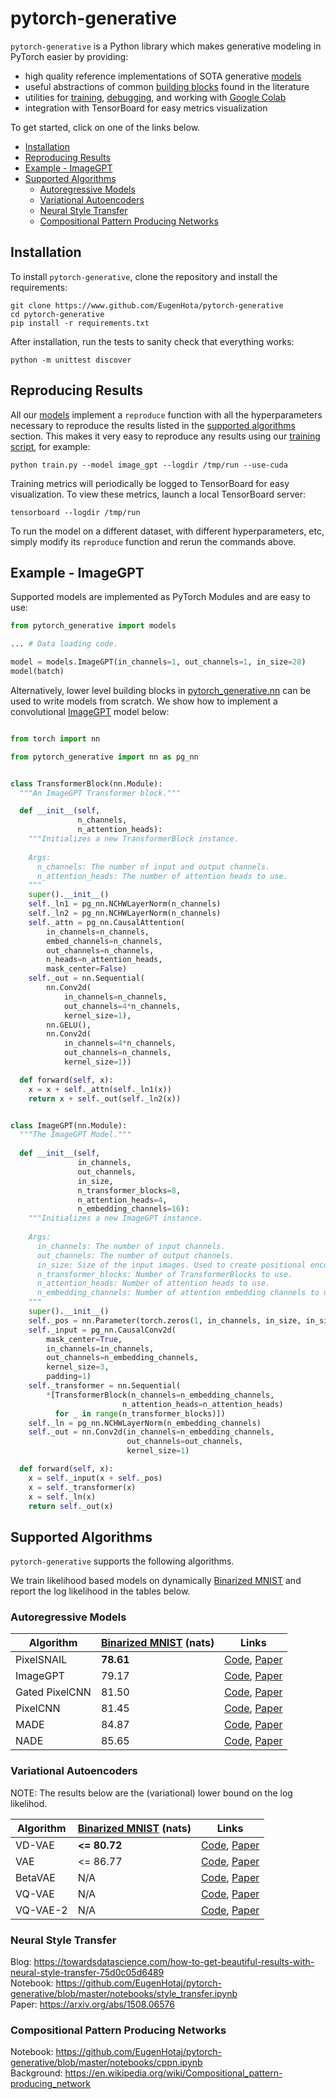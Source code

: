 # pytorch-generative

`pytorch-generative` is a Python library which makes generative modeling in PyTorch easier by providing:

* high quality reference implementations of SOTA generative [models](https://github.com/EugenHotaj/pytorch-generative/tree/master/pytorch_generative/models) 
* useful abstractions of common [building blocks](https://github.com/EugenHotaj/pytorch-generative/blob/master/pytorch_generative/nn) found in the literature
* utilities for [training](https://github.com/EugenHotaj/pytorch-generative/blob/master/pytorch_generative/trainer.py), [debugging](https://github.com/EugenHotaj/pytorch-generative/blob/master/pytorch_generative/debug.py), and working with [Google Colab](https://github.com/EugenHotaj/pytorch-generative/blob/master/pytorch_generative/colab_utils.py)
* integration with TensorBoard for easy metrics visualization

To get started, click on one of the links below.
* [Installation](#installation)
* [Reproducing Results](#reproducing-results)
* [Example - ImageGPT](#example---imagegpt)
* [Supported Algorithms](#supported-algorithms) 
  * [Autoregressive Models](#autoregressive-models)
  * [Variational Autoencoders](#variational-autoencoders)
  * [Neural Style Transfer](#neural-style-transfer)
  * [Compositional Pattern Producing Networks](compositional-pattern-producing-networks)

## Installation

To install `pytorch-generative`, clone the repository and install the requirements:

```shell
git clone https://www.github.com/EugenHota/pytorch-generative
cd pytorch-generative
pip install -r requirements.txt
```

After installation, run the tests to sanity check that everything works:

```shell
python -m unittest discover
```

## Reproducing Results

All our [models](https://github.com/EugenHotaj/pytorch-generative/tree/master/pytorch_generative/models) implement a `reproduce` function with all the hyperparameters necessary to reproduce the results listed in the [supported algorithms](#supported-algorithms) section. This makes it very easy to reproduce any results using our [training script](https://github.com/EugenHotaj/pytorch-generative/tree/master/train.py), for example:

```
python train.py --model image_gpt --logdir /tmp/run --use-cuda
```

Training metrics will periodically be logged to TensorBoard for easy visualization. To view these metrics, launch a local TensorBoard server:

```
tensorboard --logdir /tmp/run
```

To run the model on a different dataset, with different hyperparameters, etc, simply modify its `reproduce` function and rerun the commands above.

## Example - ImageGPT

Supported models are implemented as PyTorch Modules and are easy to use:

```python
from pytorch_generative import models

... # Data loading code.

model = models.ImageGPT(in_channels=1, out_channels=1, in_size=28)
model(batch)
```

Alternatively, lower level building blocks in [pytorch_generative.nn](https://github.com/EugenHotaj/pytorch-generative/blob/master/pytorch_generative/nn) can be used to write models from scratch. We show how to implement a convolutional [ImageGPT](https://openai.com/blog/image-gpt/) model below:

```python

from torch import nn

from pytorch_generative import nn as pg_nn


class TransformerBlock(nn.Module):
  """An ImageGPT Transformer block."""

  def __init__(self, 
               n_channels, 
               n_attention_heads):
    """Initializes a new TransformerBlock instance.
    
    Args:
      n_channels: The number of input and output channels.
      n_attention_heads: The number of attention heads to use.
    """
    super().__init__()
    self._ln1 = pg_nn.NCHWLayerNorm(n_channels)
    self._ln2 = pg_nn.NCHWLayerNorm(n_channels)
    self._attn = pg_nn.CausalAttention(
        in_channels=n_channels,
        embed_channels=n_channels,
        out_channels=n_channels,
        n_heads=n_attention_heads,
        mask_center=False)
    self._out = nn.Sequential(
        nn.Conv2d(
            in_channels=n_channels, 
            out_channels=4*n_channels, 
            kernel_size=1),
        nn.GELU(),
        nn.Conv2d(
            in_channels=4*n_channels, 
            out_channels=n_channels, 
            kernel_size=1))

  def forward(self, x):
    x = x + self._attn(self._ln1(x))
    return x + self._out(self._ln2(x))


class ImageGPT(nn.Module):
  """The ImageGPT Model."""
  
  def __init__(self,       
               in_channels,
               out_channels,
               in_size,
               n_transformer_blocks=8,
               n_attention_heads=4,
               n_embedding_channels=16):
    """Initializes a new ImageGPT instance.
    
    Args:
      in_channels: The number of input channels.
      out_channels: The number of output channels.
      in_size: Size of the input images. Used to create positional encodings.
      n_transformer_blocks: Number of TransformerBlocks to use.
      n_attention_heads: Number of attention heads to use.
      n_embedding_channels: Number of attention embedding channels to use.
    """
    super().__init__()
    self._pos = nn.Parameter(torch.zeros(1, in_channels, in_size, in_size))
    self._input = pg_nn.CausalConv2d(
        mask_center=True,
        in_channels=in_channels,
        out_channels=n_embedding_channels,
        kernel_size=3,
        padding=1)
    self._transformer = nn.Sequential(
        *[TransformerBlock(n_channels=n_embedding_channels,
                         n_attention_heads=n_attention_heads)
          for _ in range(n_transformer_blocks)])
    self._ln = pg_nn.NCHWLayerNorm(n_embedding_channels)
    self._out = nn.Conv2d(in_channels=n_embedding_channels,
                          out_channels=out_channels,
                          kernel_size=1)

  def forward(self, x):
    x = self._input(x + self._pos)
    x = self._transformer(x)
    x = self._ln(x)
    return self._out(x)
```

## Supported Algorithms

 `pytorch-generative` supports the following algorithms. 

We train likelihood based models on dynamically [Binarized MNIST](https://paperswithcode.com/sota/image-generation-on-binarized-mnist) and report the log likelihood in the tables below.

### Autoregressive Models

| Algorithm | [Binarized MNIST](https://paperswithcode.com/sota/image-generation-on-binarized-mnist) (nats) | Links |
| --- | ---| --- |
| PixelSNAIL | **78.61** | [Code](https://github.com/EugenHotaj/pytorch-generative/blob/master/pytorch_generative/models/pixel_snail.py), [Paper](http://proceedings.mlr.press/v80/chen18h/chen18h.pdf) |
| ImageGPT | 79.17 | [Code](https://github.com/EugenHotaj/pytorch-generative/blob/master/pytorch_generative/models/image_gpt.py), [Paper](https://cdn.openai.com/papers/Generative_Pretraining_from_Pixels_V2.pdf)|
| Gated PixelCNN | 81.50 | [Code](https://github.com/EugenHotaj/pytorch-generative/blob/master/pytorch_generative/models/gated_pixel_cnn.py), [Paper](https://arxiv.org/abs/1606.05328) |
| PixelCNN | 81.45 | [Code](https://github.com/EugenHotaj/pytorch-generative/blob/master/pytorch_generative/models/pixel_cnn.py), [Paper](https://arxiv.org/abs/1601.06759) |
| MADE | 84.87 | [Code](https://github.com/EugenHotaj/pytorch-generative/blob/master/pytorch_generative/models/made.py), [Paper](https://arxiv.org/abs/1502.03509) |
| NADE | 85.65 | [Code](https://github.com/EugenHotaj/pytorch-generative/blob/master/pytorch_generative/models/nade.py), [Paper](http://proceedings.mlr.press/v15/larochelle11a/larochelle11a.pdf) |

### Variational Autoencoders


NOTE: The results below are the (variational) lower bound on the log likelihod. 

| Algorithm | [Binarized MNIST](https://paperswithcode.com/sota/image-generation-on-binarized-mnist) (nats) | Links |
| --- | ---| --- |
| VD-VAE | **<= 80.72** | [Code](https://github.com/EugenHotaj/pytorch-generative/blob/master/pytorch_generative/models/vd_vae.py), [Paper](https://arxiv.org/abs/2011.10650) |
| VAE | <= 86.77 | [Code](https://github.com/EugenHotaj/pytorch-generative/blob/master/pytorch_generative/models/vae.py), [Paper](https://arxiv.org/abs/1312.6114) |
| BetaVAE | N/A | [Code](https://github.com/EugenHotaj/pytorch-generative/blob/master/pytorch_generative/models/beta_vae.py), [Paper](https://openreview.net/pdf?id=Sy2fzU9gl) |
| VQ-VAE | N/A | [Code](https://github.com/EugenHotaj/pytorch-generative/blob/master/pytorch_generative/models/vq_vae.py), [Paper](https://arxiv.org/abs/1711.00937) |
| VQ-VAE-2 | N/A | [Code](https://github.com/EugenHotaj/pytorch-generative/blob/master/pytorch_generative/models/vq_vae_2.py), [Paper](https://arxiv.org/abs/1906.00446) |


### Neural Style Transfer
Blog: https://towardsdatascience.com/how-to-get-beautiful-results-with-neural-style-transfer-75d0c05d6489 <br>
Notebook: https://github.com/EugenHotaj/pytorch-generative/blob/master/notebooks/style_transfer.ipynb <br>
Paper: https://arxiv.org/abs/1508.06576

### Compositional Pattern Producing Networks
Notebook: https://github.com/EugenHotaj/pytorch-generative/blob/master/notebooks/cppn.ipynb <br>
Background: https://en.wikipedia.org/wiki/Compositional_pattern-producing_network
